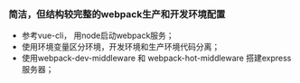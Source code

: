 ﻿###  简洁，但结构较完整的webpack生产和开发环境配置

- 参考vue-cli， 用node启动webpack服务；
- 使用环境变量区分环境，开发环境和生产环境代码分离；
- 使用webpack-dev-middleware 和 webpack-hot-middleware 搭建express服务器；